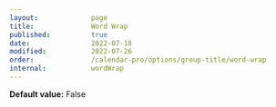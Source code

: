 ```yaml
---
layout:             page
title:              Word Wrap
published:          true
date:               2022-07-18
modified:           2022-07-26
order:              /calendar-pro/options/group-title/word-wrap
internal:           wordWrap
---
```

**Default value:** False
